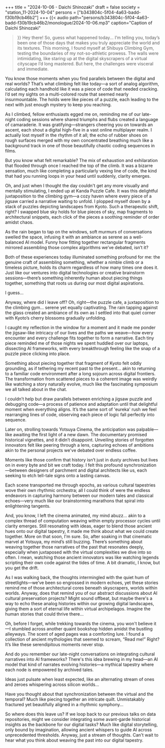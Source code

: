 +++
title = "2024-10-06 - Daichi Shinozaki"
draft = false
society = "station_11-2024-10-04"
persons = ["b343804c-5f04-4a63-badd-f30b19cb46b2"]
+++
{{< audio
    path="persons/b343804c-5f04-4a63-badd-f30b19cb46b2/monologue/2024-10-06.mp3" 
    caption="Caption of Daichi Shinozaki"
>}}
Hey there! So, guess what happened today...
I’m telling you, today’s been one of those days that makes you truly appreciate the world and its textures. This morning, I found myself at Shibuya Climbing Gym, testing the boundaries of my not-so-athletic prowess. The walls were intimidating, like staring up at the digital skyscrapers of a virtual cityscape I’d long mastered. But here, the challenges were visceral and immediate.

You know those moments when you find parallels between the digital and real worlds? That’s what climbing felt like today—a sort of analog algorithm, calculating each handhold like it was a piece of code that needed cracking. I’d set my sights on a multi-colored route that seemed nearly insurmountable. The holds were like pieces of a puzzle, each leading to the next with just enough mystery to keep you reaching. 

As I climbed, fellow enthusiasts egged me on, reminding me of our late-night coding sessions where shared triumphs and flubs created a language of camaraderie. It was gratifying—strangers cheering you on towards an ascent, each shout a digital high-five in a vast online multiplayer realm. I actually lost myself in the rhythm of it all; the echo of rubber shoes on rough surfaces merged with my own concentrated breathing much like a background track in one of those beautifully chaotic coding sequences in films.

But you know what felt remarkable? The mix of exhaustion and exhilaration that flooded through once I reached the top of the climb. It was a bizarre sensation, much like completing a particularly vexing line of code, the kind that had you running loops in your head until suddenly, clarity emerges.

Oh, and just when I thought the day couldn't get any more visually and mentally stimulating, I ended up at Kanda Puzzle Cafe. It was this delightful juxtaposition to the climbing gym—a cozy haven where every piece of a jigsaw carried a narrative waiting to unfold. I plopped myself down by a stack of puzzles depicting landscapes from Kyoto. Such a therapeutic shift, right? I swapped blue sky holds for blue pieces of sky, map fragments to architectural snippets, each click of the pieces a soothing reminder of order amidst chaos.

As the rain began to tap on the windows, soft murmurs of conversations swelled the space, infusing it with an ambiance as serene as a well-balanced AI model. Funny how fitting together rectangular fragments mirrored assembling those complex algorithms we’ve debated, isn’t it?

Both of these experiences today illuminated something profound for me: the genuine craft of assembling something, whether a nimble climb or a timeless picture, holds its charm regardless of how many times one does it. Just like our ventures into digital technologies or creative brainstorm sessions—there’s something inherently human about piecing things together, something that roots us during our most digital aspirations.

I guess…


Anyway, where did I leave off? Oh, right—the puzzle cafe, a juxtaposition to the climbing gym... serene yet equally captivating. The rain tapping against the glass created an ambiance of its own as I settled into that quiet corner with Kyoto’s cherry blossoms gradually unfolding.

I caught my reflection in the window for a moment and it made me ponder the jigsaw-like intricacy of our lives and the paths we weave—how every encounter and every challenge fits together to form a narrative. Each tiny piece reminded me of those nights we spent huddled over our laptops, dissecting AI frameworks, with every breakthrough feeling like the snap of a puzzle piece clicking into place.

Something about piecing together that fragment of Kyoto felt oddly grounding, as if tethering my recent past to the present... akin to returning to a familiar code environment after a long sojourn across digital frontiers. The transformation from scattered pieces to a coherent image was weirdly like watching a story naturally evolve, much like the fascinating symposium we all talked about in the chat.

I couldn’t help but draw parallels between enriching a jigsaw puzzle and debugging code—a process of patience and adaptation until that delightful moment when everything aligns. It’s the same sort of 'eureka' rush we feel rearranging lines of code, observing each piece of logic fall perfectly into sequence.

Later on, strolling towards Yotsuya Cinema, the anticipation was palpable—like awaiting the first light of a new dawn. The documentary promised historical vignettes, and it didn’t disappoint. Unveiling stories of forgotten innovators felt like peering through a lens, capturing echoes of ambitions akin to the personal projects we've debated over endless coffee.

Moments like those confirm that history isn’t just in dusty archives but lives on in every byte and bit we craft today. I felt this profound synchronization—between designers of parchment and digital architects like us, each seeking to etch tell-tale signs onto a lasting canvas.

Each scene transported me through epochs, as various cultural tapestries wove their own rhythmic orchestra; all I could think of were the endless endeavors in capturing harmony between our modern tales and classical echoes—very much like our brainstorming marathons that spiral into enlightening tangents.

And, you know, I left the cinema animated, my mind abuzz... akin to a complex thread of computation weaving within empty processor cycles until clarity emerges. Still resonating with ideas, eager to blend those ancient hues onto our digital tapestry, it made me think about what we could create together. More on that soon, I'm sure.
So, after soaking in that cinematic marvel at Yotsuya, my mind’s still buzzing. There’s something about weaving together those narratives of the past that resonates deeply, especially when juxtaposed with the virtual complexities we dive into so often. I mean, watching those ancient innovators was like watching legends scripting their own code against the tides of time. A bit dramatic, I know, but you get the drift.

As I was walking back, the thoughts intermingled with the quiet hum of streetlights—we’ve been so engrossed in modern echoes, yet these stories remind me of those architectural cores beneath skyscrapers, worlds within worlds. Anyway, does that remind you of our abstract discussions about AI cultural preservation projects? Might sound offbeat, but maybe there's a way to echo these analog histories within our growing digital landscapes, giving them a sort of eternal life within virtual archipelagos. Imagine the human stories that could thrive there...

Oh, before I forget, while trekking towards the cinema, you won't believe it—I stumbled across another quaint bookshop hidden amidst the bustling alleyways. The scent of aged pages was a comforting lure. I found a collection of ancient mythologies that seemed to scream, “Read me!” Right? It’s like these serendipitous moments never stop.

And do you remember our late-night conversations on integrating cultural narratives into AI frameworks? There's this idea brewing in my head—an AI model that kind of narrates evolving histories—a mythical tapestry where each node is empowered by archived tales.

Ideas just pulsate when least expected, like an alternating stream of ones and zeroes whispering across silicon worlds... 

Have you thought about that synchronization between the virtual and the temporal? Much like piecing together an intricate quilt. Unmistakably fractured yet beautifully aligned in a rhythmic symphony...

So where does this leave us? If we loop back to our previous talks on data repositories, might we consider integrating some avant-garde historical insights as the backbone for our digital tasks? Much like digital storytelling, only bound by imagination, allowing ancient whispers to guide AI across unprecedented thresholds.
Anyway, just a stream of thoughts. Can't wait to hear what you think about weaving the past into our digital tapestry.
